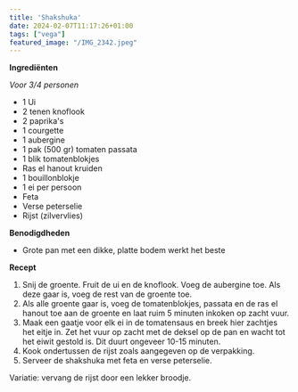 ```yaml
---
title: 'Shakshuka'
date: 2024-02-07T11:17:26+01:00
tags: ["vega"]
featured_image: "/IMG_2342.jpeg"
---
```


**Ingrediënten**

*Voor 3/4 personen*
- 1 Ui
- 2 tenen knoflook
- 2 paprika's
- 1 courgette
- 1 aubergine
- 1 pak (500 gr) tomaten passata
- 1 blik tomatenblokjes
- Ras el hanout kruiden
- 1 bouillonblokje
- 1 ei per persoon
- Feta
- Verse peterselie
- Rijst (zilvervlies)

**Benodigdheden**
- Grote pan met een dikke, platte bodem werkt het beste

**Recept**
1. Snij de groente. Fruit de ui en de knoflook. Voeg de aubergine toe. Als deze gaar is, voeg de rest van de groente toe.
2. Als alle groente gaar is, voeg de tomatenblokjes, passata en de ras el hanout toe aan de groente en laat ruim 5 minuten inkoken op zacht vuur. 
3. Maak een gaatje voor elk ei in de tomatensaus en breek hier zachtjes het eitje in. Zet het vuur op zacht met de deksel op de pan en wacht tot het eiwit gestold is. Dit duurt ongeveer 10-15 minuten.
4. Kook ondertussen de rijst zoals aangegeven op de verpakking.
5. Serveer de shakshuka met feta en verse peterselie.

Variatie: vervang de rijst door een lekker broodje.
